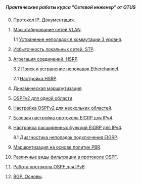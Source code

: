 ##### Практические работы курса "Сетевой инженер" от OTUS

0. [Протокол IP. Документация](lab0/).
1. [Масштабирование сетей VLAN](lab1/).

      1.1 [Устранение неполадок в коммутации 3 уровня](lab1/lab1.1).
      
2. [Избыточность локальных сетей. STP](lab2/).
3. [Агрегация соединений. HSRP](lab3/).
      
      3.2 [Поиск и устранение неполадок Etherchannel](lab3/lab3.2/).
      
      2.1 [Настройка HSRP](lab3/HSRP/).
4. [Динамическая маршрутизация](lab4/).
5. [OSPFv2 для одной области](lab5/).
6. [Настройка OSPFv2 для нескольких областей](lab6/).
7. [Базовая настройка протокола EIGRP для IPv4](lab7/).
8. [Настройка расширенных функций EIGRP для IPv4](lab8/).
      
      8.1 [Диагностика неполадок подключения EIGRP](lab8/lab8.1/).
9. [Маршрутизация на основе политик PBR](lab9/).
10. [Различные виды фильтрации в протоколе OSPF](lab10/).
11. [Работа протокола OSPF для IPv6](lab11/).
12. [BGP. Основы](lab12/).
